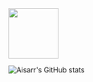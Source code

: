 <img src="https://github.com/Aisarr/test_repo/blob/main/HI%20I'M.png?raw=true" style="max-width: 100%; height: 100;">

![Aisarr's GitHub stats](https://github-readme-stats.vercel.app/api?username=Aisarr&hide=stars,commits,prs,issues,contribs&theme=radical)